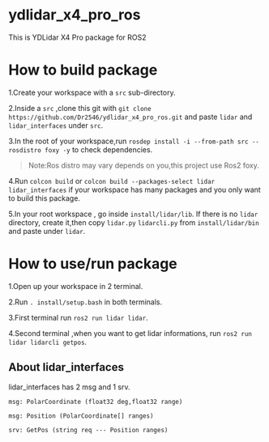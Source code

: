 # ydlidar_x4_pro_ros

This is YDLidar X4 Pro package for ROS2

# How to build package

1.Create your workspace with a ```src``` sub-directory.

2.Inside a ```src``` ,clone this git with ```git clone https://github.com/Dr2546/ydlidar_x4_pro_ros.git``` and paste ```lidar``` and ```lidar_interfaces``` under ```src```.

3.In the root of your workspace,run ```rosdep install -i --from-path src --rosdistro foxy -y``` to check dependencies.

> Note:Ros distro may vary depends on you,this project use Ros2 foxy.

4.Run ```colcon build``` or ```colcon build --packages-select lidar lidar_interfaces``` if your workspace has many packages and you only want to build this package.

5.In your root workspace , go inside  ```install/lidar/lib```. If there is no ```lidar``` directory, create it,then copy ```lidar.py``` ```lidarcli.py``` from ```install/lidar/bin``` and paste under ```lidar```.

# How to use/run package
1.Open up your workspace in 2 terminal.

2.Run ```. install/setup.bash``` in both terminals.

3.First terminal run ```ros2 run lidar lidar```.

4.Second terminal ,when you want to get lidar informations, run ```ros2 run lidar lidarcli getpos```.

## About lidar_interfaces

lidar_interfaces has 2 msg and 1 srv.

`msg: PolarCoordinate (float32 deg,float32 range)`

`msg: Position (PolarCoordinate[] ranges)`

`srv: GetPos (string req --- Position ranges)`
